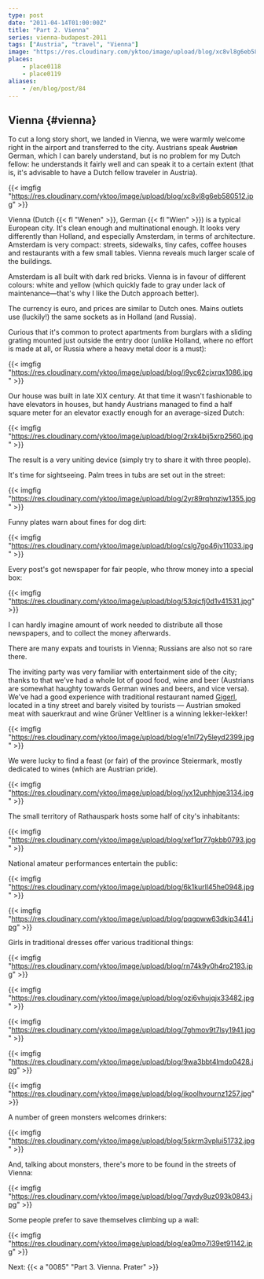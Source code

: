 ```yaml
---
type: post
date: "2011-04-14T01:00:00Z"
title: "Part 2. Vienna"
series: vienna-budapest-2011
tags: ["Austria", "travel", "Vienna"]
image: "https://res.cloudinary.com/yktoo/image/upload/blog/xc8vl8g6eb580512.jpg"
places:
    - place0118
    - place0119
aliases:
    - /en/blog/post/84
---
```


## Vienna {#vienna}

To cut a long story short, we landed in Vienna, we were warmly welcome right in the airport and transferred to the city. Austrians speak ~~Austrian~~ German, which I can barely understand, but is no problem for my Dutch fellow: he understands it fairly well and can speak it to a certain extent (that is, it's advisable to have a Dutch fellow traveler in Austria).

{{< imgfig "https://res.cloudinary.com/yktoo/image/upload/blog/xc8vl8g6eb580512.jpg" >}}

<!--more-->

Vienna (Dutch {{< fl "Wenen" >}}, German {{< fl "Wien" >}}) is a typical European city. It's clean enough and multinational enough. It looks very differently than Holland, and especially Amsterdam, in terms of architecture. Amsterdam is very compact: streets, sidewalks, tiny cafes, coffee houses and restaurants with a few small tables. Vienna reveals much larger scale of the buildings.

Amsterdam is all built with dark red bricks. Vienna is in favour of different colours: white and yellow (which quickly fade to gray under lack of maintenance—that's why I like the Dutch approach better).

The currency is euro, and prices are similar to Dutch ones. Mains outlets use (luckily!) the same sockets as in Holland (and Russia).

Curious that it's common to protect apartments from burglars with a sliding grating mounted just outside the entry door (unlike Holland, where no effort is made at all, or Russia where a heavy metal door is a must):

{{< imgfig "https://res.cloudinary.com/yktoo/image/upload/blog/i9yc62cjxrqx1086.jpg" >}}

Our house was built in late XIX century. At that time it wasn't fashionable to have elevators in houses, but handy Austrians managed to find a half square meter for an elevator exactly enough for an average-sized Dutch:

{{< imgfig "https://res.cloudinary.com/yktoo/image/upload/blog/2rxk4bij5xrp2560.jpg" >}}

The result is a very uniting device (simply try to share it with three people).

It's time for sightseeing. Palm trees in tubs are set out in the street:

{{< imgfig "https://res.cloudinary.com/yktoo/image/upload/blog/2yr89rqhnzjw1355.jpg" >}}

Funny plates warn about fines for dog dirt:

{{< imgfig "https://res.cloudinary.com/yktoo/image/upload/blog/cslg7go46jv11033.jpg" >}}

Every post's got newspaper for fair people, who throw money into a special box:

{{< imgfig "https://res.cloudinary.com/yktoo/image/upload/blog/53qicfj0d1v41531.jpg" >}}

I can hardly imagine amount of work needed to distribute all those newspapers, and to collect the money afterwards.

There are many expats and tourists in Vienna; Russians are also not so rare there.

The inviting party was very familiar with entertainment side of the city; thanks to that we've had a whole lot of good food, wine and beer (Austrians are somewhat haughty towards German wines and beers, and vice versa). We've had a good experience with traditional restaurant named [Gigerl](http://maps.google.com/maps/place?fb=1&hq=gigerl&hnear=Vienna,+Austria&cid=17203199526655637556&z=14), located in a tiny street and barely visited by tourists — Austrian smoked meat with sauerkraut and wine Grüner Veltliner is a winning lekker-lekker!

{{< imgfig "https://res.cloudinary.com/yktoo/image/upload/blog/e1nl72y5leyd2399.jpg" >}}

We were lucky to find a feast (or fair) of the province Steiermark, mostly dedicated to wines (which are Austrian pride).

{{< imgfig "https://res.cloudinary.com/yktoo/image/upload/blog/iyx12uphhjqe3134.jpg" >}}

The small territory of Rathauspark hosts some half of city's inhabitants:

{{< imgfig "https://res.cloudinary.com/yktoo/image/upload/blog/xef1qr77gkbb0793.jpg" >}}

National amateur performances entertain the public:

{{< imgfig "https://res.cloudinary.com/yktoo/image/upload/blog/6k1kurll45he0948.jpg" >}}

{{< imgfig "https://res.cloudinary.com/yktoo/image/upload/blog/pqgpww63dkip3441.jpg" >}}

Girls in traditional dresses offer various traditional things:

{{< imgfig "https://res.cloudinary.com/yktoo/image/upload/blog/rn74k9y0h4ro2193.jpg" >}}

{{< imgfig "https://res.cloudinary.com/yktoo/image/upload/blog/ozi6vhujqjx33482.jpg" >}}

{{< imgfig "https://res.cloudinary.com/yktoo/image/upload/blog/7ghmov9t7lsy1941.jpg" >}}

{{< imgfig "https://res.cloudinary.com/yktoo/image/upload/blog/9wa3bbt4lmdo0428.jpg" >}}

{{< imgfig "https://res.cloudinary.com/yktoo/image/upload/blog/ikoolhvournz1257.jpg" >}}

A number of green monsters welcomes drinkers:

{{< imgfig "https://res.cloudinary.com/yktoo/image/upload/blog/5skrm3vplui51732.jpg" >}}

And, talking about monsters, there's more to be found in the streets of Vienna:

{{< imgfig "https://res.cloudinary.com/yktoo/image/upload/blog/7qydy8uz093k0843.jpg" >}}

Some people prefer to save themselves climbing up a wall:

{{< imgfig "https://res.cloudinary.com/yktoo/image/upload/blog/ea0mo7l39et91142.jpg" >}}

Next: {{< a "0085" "Part 3. Vienna. Prater" >}}
